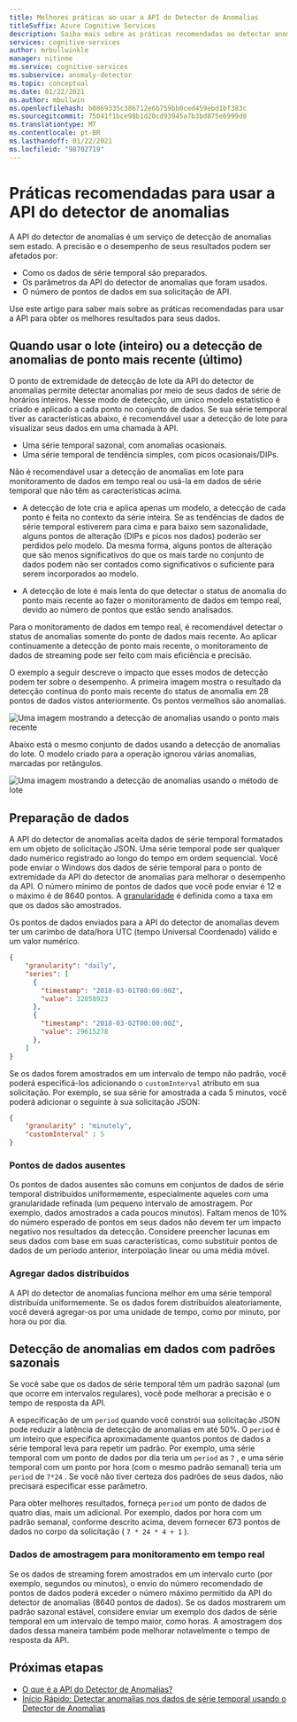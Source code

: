 ```yaml
---
title: Melhores práticas ao usar a API do Detector de Anomalias
titleSuffix: Azure Cognitive Services
description: Saiba mais sobre as práticas recomendadas ao detectar anomalias com a API do detector de anomalias.
services: cognitive-services
author: mrbullwinkle
manager: nitinme
ms.service: cognitive-services
ms.subservice: anomaly-detector
ms.topic: conceptual
ms.date: 01/22/2021
ms.author: mbullwin
ms.openlocfilehash: b0869335c386712e6b759bb0ced459ebd1bf383c
ms.sourcegitcommit: 75041f1bce98b1d20cd93945a7b3bd875e6999d0
ms.translationtype: MT
ms.contentlocale: pt-BR
ms.lasthandoff: 01/22/2021
ms.locfileid: "98702719"
---
```

# <a name="best-practices-for-using-the-anomaly-detector-api"></a>Práticas recomendadas para usar a API do detector de anomalias

A API do detector de anomalias é um serviço de detecção de anomalias sem estado. A precisão e o desempenho de seus resultados podem ser afetados por:

* Como os dados de série temporal são preparados.
* Os parâmetros da API do detector de anomalias que foram usados.
* O número de pontos de dados em sua solicitação de API. 

Use este artigo para saber mais sobre as práticas recomendadas para usar a API para obter os melhores resultados para seus dados. 

## <a name="when-to-use-batch-entire-or-latest-last-point-anomaly-detection"></a>Quando usar o lote (inteiro) ou a detecção de anomalias de ponto mais recente (último)

O ponto de extremidade de detecção de lote da API do detector de anomalias permite detectar anomalias por meio de seus dados de série de horários inteiros. Nesse modo de detecção, um único modelo estatístico é criado e aplicado a cada ponto no conjunto de dados. Se sua série temporal tiver as características abaixo, é recomendável usar a detecção de lote para visualizar seus dados em uma chamada à API.

* Uma série temporal sazonal, com anomalias ocasionais.
* Uma série temporal de tendência simples, com picos ocasionais/DIPs. 

Não é recomendável usar a detecção de anomalias em lote para monitoramento de dados em tempo real ou usá-la em dados de série temporal que não têm as características acima. 

* A detecção de lote cria e aplica apenas um modelo, a detecção de cada ponto é feita no contexto da série inteira. Se as tendências de dados de série temporal estiverem para cima e para baixo sem sazonalidade, alguns pontos de alteração (DIPs e picos nos dados) poderão ser perdidos pelo modelo. Da mesma forma, alguns pontos de alteração que são menos significativos do que os mais tarde no conjunto de dados podem não ser contados como significativos o suficiente para serem incorporados ao modelo.

* A detecção de lote é mais lenta do que detectar o status de anomalia do ponto mais recente ao fazer o monitoramento de dados em tempo real, devido ao número de pontos que estão sendo analisados.

Para o monitoramento de dados em tempo real, é recomendável detectar o status de anomalias somente do ponto de dados mais recente. Ao aplicar continuamente a detecção de ponto mais recente, o monitoramento de dados de streaming pode ser feito com mais eficiência e precisão.

O exemplo a seguir descreve o impacto que esses modos de detecção podem ter sobre o desempenho. A primeira imagem mostra o resultado da detecção contínua do ponto mais recente do status de anomalia em 28 pontos de dados vistos anteriormente. Os pontos vermelhos são anomalias.

![Uma imagem mostrando a detecção de anomalias usando o ponto mais recente](../media/last.png)

Abaixo está o mesmo conjunto de dados usando a detecção de anomalias do lote. O modelo criado para a operação ignorou várias anomalias, marcadas por retângulos.

![Uma imagem mostrando a detecção de anomalias usando o método de lote](../media/entire.png)

## <a name="data-preparation"></a>Preparação de dados

A API do detector de anomalias aceita dados de série temporal formatados em um objeto de solicitação JSON. Uma série temporal pode ser qualquer dado numérico registrado ao longo do tempo em ordem sequencial. Você pode enviar o Windows dos dados de série temporal para o ponto de extremidade da API do detector de anomalias para melhorar o desempenho da API. O número mínimo de pontos de dados que você pode enviar é 12 e o máximo é de 8640 pontos. A [granularidade](/dotnet/api/microsoft.azure.cognitiveservices.anomalydetector.models.granularity?view=azure-dotnet-preview) é definida como a taxa em que os dados são amostrados. 

Os pontos de dados enviados para a API do detector de anomalias devem ter um carimbo de data/hora UTC (tempo Universal Coordenado) válido e um valor numérico. 

```json
{
    "granularity": "daily",
    "series": [
      {
        "timestamp": "2018-03-01T00:00:00Z",
        "value": 32858923
      },
      {
        "timestamp": "2018-03-02T00:00:00Z",
        "value": 29615278
      },
    ]
}
```

Se os dados forem amostrados em um intervalo de tempo não padrão, você poderá especificá-los adicionando o `customInterval` atributo em sua solicitação. Por exemplo, se sua série for amostrada a cada 5 minutos, você poderá adicionar o seguinte à sua solicitação JSON:

```json
{
    "granularity" : "minutely", 
    "customInterval" : 5
}
```

### <a name="missing-data-points"></a>Pontos de dados ausentes

Os pontos de dados ausentes são comuns em conjuntos de dados de série temporal distribuídos uniformemente, especialmente aqueles com uma granularidade refinada (um pequeno intervalo de amostragem. Por exemplo, dados amostrados a cada poucos minutos). Faltam menos de 10% do número esperado de pontos em seus dados não devem ter um impacto negativo nos resultados da detecção. Considere preencher lacunas em seus dados com base em suas características, como substituir pontos de dados de um período anterior, interpolação linear ou uma média móvel.

### <a name="aggregate-distributed-data"></a>Agregar dados distribuídos

A API do detector de anomalias funciona melhor em uma série temporal distribuída uniformemente. Se os dados forem distribuídos aleatoriamente, você deverá agregar-os por uma unidade de tempo, como por minuto, por hora ou por dia.

## <a name="anomaly-detection-on-data-with-seasonal-patterns"></a>Detecção de anomalias em dados com padrões sazonais

Se você sabe que os dados de série temporal têm um padrão sazonal (um que ocorre em intervalos regulares), você pode melhorar a precisão e o tempo de resposta da API. 

A especificação de um `period` quando você constrói sua solicitação JSON pode reduzir a latência de detecção de anomalias em até 50%. O `period` é um inteiro que especifica aproximadamente quantos pontos de dados a série temporal leva para repetir um padrão. Por exemplo, uma série temporal com um ponto de dados por dia teria um `period` as `7` , e uma série temporal com um ponto por hora (com o mesmo padrão semanal) teria um `period` de  `7*24` . Se você não tiver certeza dos padrões de seus dados, não precisará especificar esse parâmetro.

Para obter melhores resultados, forneça `period` um ponto de dados de quatro dias, mais um adicional. Por exemplo, dados por hora com um padrão semanal, conforme descrito acima, devem fornecer 673 pontos de dados no corpo da solicitação ( `7 * 24 * 4 + 1` ).

### <a name="sampling-data-for-real-time-monitoring"></a>Dados de amostragem para monitoramento em tempo real

Se os dados de streaming forem amostrados em um intervalo curto (por exemplo, segundos ou minutos), o envio do número recomendado de pontos de dados poderá exceder o número máximo permitido da API do detector de anomalias (8640 pontos de dados). Se os dados mostrarem um padrão sazonal estável, considere enviar um exemplo dos dados de série temporal em um intervalo de tempo maior, como horas. A amostragem dos dados dessa maneira também pode melhorar notavelmente o tempo de resposta da API. 

## <a name="next-steps"></a>Próximas etapas

* [O que é a API do Detector de Anomalias?](../overview.md)
* [Início Rápido: Detectar anomalias nos dados de série temporal usando o Detector de Anomalias](../quickstarts/client-libraries.md)